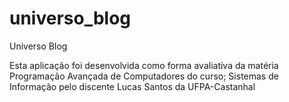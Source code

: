 # universo_blog
Universo Blog

Esta aplicação foi desenvolvida como forma avaliativa da matéria Programação Avançada de Computadores do curso; Sistemas de Informação pelo discente Lucas Santos da UFPA-Castanhal
